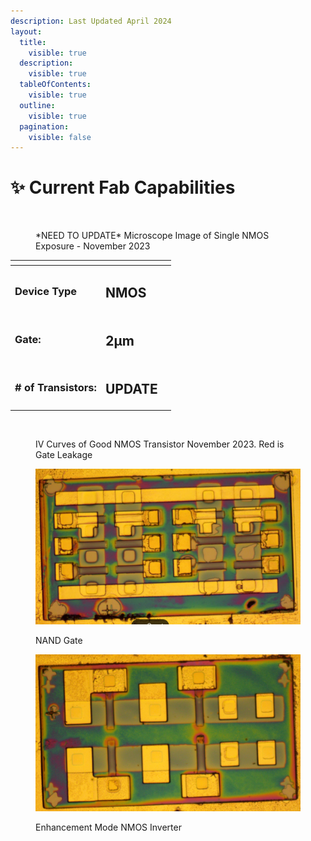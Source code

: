 ```yaml
---
description: Last Updated April 2024
layout:
  title:
    visible: true
  description:
    visible: true
  tableOfContents:
    visible: true
  outline:
    visible: true
  pagination:
    visible: false
---
```


# ✨ Current Fab Capabilities

<figure><img src="../../.gitbook/assets/image (3) (2) (1).png" alt=""><figcaption><p>*NEED TO UPDATE* Microscope Image of Single NMOS Exposure - November 2023</p></figcaption></figure>

<table data-view="cards"><thead><tr><th></th><th></th><th></th></tr></thead><tbody><tr><td><h3>Device Type</h3></td><td><h2>NMOS</h2></td><td></td></tr><tr><td><h3>Gate:</h3></td><td><h2>2μm</h2></td><td></td></tr><tr><td><h3># of Transistors:</h3></td><td><h2>UPDATE</h2></td><td></td></tr></tbody></table>

<figure><img src="../../.gitbook/assets/iv curves 11-23.png" alt=""><figcaption><p>IV Curves of Good NMOS Transistor November 2023. Red is Gate Leakage</p></figcaption></figure>

<figure><img src="../../.gitbook/assets/image (1) (1) (1) (1) (1) (1) (1) (1).png" alt=""><figcaption><p>NAND Gate</p></figcaption></figure>

<figure><img src="../../.gitbook/assets/image (2) (1) (1).png" alt=""><figcaption><p>Enhancement Mode NMOS Inverter</p></figcaption></figure>
